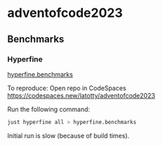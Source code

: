 # adventofcode2023

## Benchmarks

### Hyperfine

[hyperfine.benchmarks](./hyperfine.benchmarks)

To reproduce: 
Open repo in CodeSpaces https://codespaces.new/latotty/adventofcode2023

Run the following command:
```sh
just hyperfine all > hyperfine.benchmarks
```

Initial run is slow (because of build times).